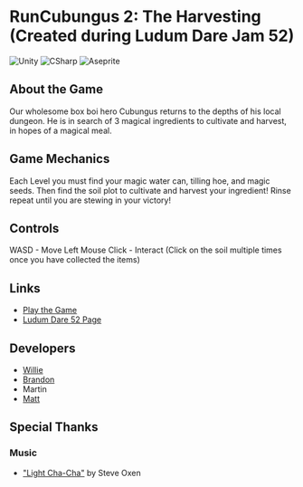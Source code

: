 # RunCubungus 2: The Harvesting (Created during Ludum Dare Jam 52)

![Unity](https://img.shields.io/badge/Unity-2022-blue)
![CSharp](https://img.shields.io/badge/C%23-7-green)
![Aseprite](https://img.shields.io/badge/Aseprite-1.3-green)

## About the Game

Our wholesome box boi hero Cubungus returns to the depths of his local dungeon. He is in search of 3 magical ingredients to cultivate and harvest, in hopes of a magical meal.

## Game Mechanics

Each Level you must find your magic water can, tilling hoe, and magic seeds. Then find the soil plot to cultivate and harvest your ingredient! Rinse repeat until you are stewing in your victory!

## Controls

WASD - Move
Left Mouse Click - Interact (Click on the soil multiple times once you have collected the items)

## Links

* [Play the Game](https://williewlchew.github.io/ldjam52-harvestbot/)
* [Ludum Dare 52 Page](https://ldjam.com/events/ludum-dare/52/runcubungus-2-the-harvesting)

## Developers

* [Willie](https://github.com/williewlchew)
* [Brandon](https://github.com/brandonag)
* Martin
* [Matt](https://github.com/sirusXsirus)

## Special Thanks

### Music

* ["Light Cha-Cha"](https://www.fesliyanstudios.com/royalty-free-music/download/light-cha-cha/847) by Steve Oxen